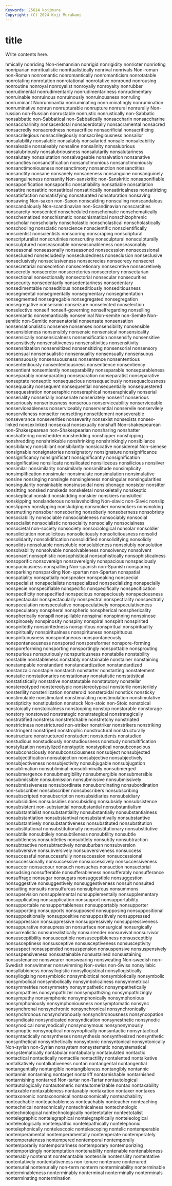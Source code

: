```yaml
---
Keywords: 25614 kojimura
Copyright: (C) 2024 Koji Murakami
---
```


# title

Write contents here.



hmically nonriding Non-riemannian nonrigid nonrigidity
nonrioter nonrioting nonriparian nonritualistic nonritualistically nonrival nonrivals Non-roman non-Roman nonromantic
nonromantically nonromanticism nonrotatable nonrotating nonrotation nonrotational nonrotative nonround nonrousing nonroutine
nonroyal nonroyalist nonroyally nonroyalty nonrubber nonrudimental nonrudimentarily nonrudimentariness nonrudimentary nonruinable
nonruinous nonruinously nonruinousness nonruling nonruminant Nonruminantia nonruminating nonruminatingly nonrumination nonruminative
nonrun nonrupturable nonrupture nonrural nonrurally Non-russian non-Russian nonrustable nonrustic nonrustically
non-Sabbatic nonsabbatic non-Sabbatical non-Sabbatically nonsaccharin nonsaccharine nonsaccharinity nonsacerdotal nonsacerdotally nonsacramental
nonsacred nonsacredly nonsacredness nonsacrifice nonsacrificial nonsacrificing nonsacrilegious nonsacrilegiously nonsacrilegiousness nonsailor
nonsalability nonsalable nonsalably nonsalaried nonsale nonsaleability nonsaleable nonsaleably nonsaline nonsalinity
nonsalubrious nonsalubriously nonsalubriousness nonsalutarily nonsalutariness nonsalutary nonsalutation nonsalvageable nonsalvation nonsanative
nonsancties nonsanctification nonsanctimonious nonsanctimoniously nonsanctimoniousness nonsanctimony nonsanction nonsanctities nonsanctity nonsane
nonsanely nonsaneness nonsanguine nonsanguinely nonsanguineness nonsanity Non-sanskritic non-Sanskritic nonsaponifiable nonsaponification
nonsaporific nonsatiability nonsatiable nonsatiation nonsatire nonsatiric nonsatirical nonsatirically nonsatiricalness nonsatirizing
nonsatisfaction nonsatisfying nonsaturated nonsaturation nonsaving nonsawing Non-saxon non-Saxon nonscalding nonscaling
nonscandalous nonscandalously Non-scandinavian non-Scandinavian nonscarcities nonscarcity nonscented nonscheduled nonschematic nonschematically
nonschematized nonschismatic nonschismatical nonschizophrenic nonscholar nonscholarly nonscholastic nonscholastical nonscholastically nonschooling
nonsciatic nonscience nonscientific nonscientifically nonscientist nonscientists nonscoring nonscraping nonscriptural nonscripturalist
nonscrutinies nonscrutiny nonsculptural nonsculpturally nonsculptured nonseasonable nonseasonableness nonseasonably nonseasonal nonseasonally
nonseasoned nonsecession nonsecessional nonsecluded nonsecludedly nonsecludedness nonseclusion nonseclusive nonseclusively nonseclusiveness
nonsecrecies nonsecrecy nonsecret nonsecretarial nonsecretion nonsecretionary nonsecretive nonsecretively nonsecretly nonsecretor
nonsecretories nonsecretory nonsectarian nonsectional nonsectionally nonsectorial nonsecular nonsecurities nonsecurity nonsedentarily
nonsedentariness nonsedentary nonsedimentable nonseditious nonseditiously nonseditiousness nonsegmental nonsegmentally nonsegmentary nonsegmentation
nonsegmented nonsegregable nonsegregated nonsegregation nonsegregative nonseismic nonseizure nonselected nonselection nonselective
nonself nonself-governing nonselfregarding nonselling nonsemantic nonsemantically nonseminal Non-semite non-Semite Non-semitic
non-Semitic nonsenatorial nonsensate nonsensation nonsensationalistic nonsense nonsenses nonsensibility nonsensible nonsensibleness
nonsensibly nonsensic nonsensical nonsensicality nonsensically nonsensicalness nonsensification nonsensify nonsensitive nonsensitively
nonsensitiveness nonsensitivities nonsensitivity nonsensitization nonsensitized nonsensitizing nonsensorial nonsensory nonsensual nonsensualistic
nonsensuality nonsensually nonsensuous nonsensuously nonsensuousness nonsentence nonsententious nonsententiously nonsententiousness nonsentience
nonsentiency nonsentient nonsentiently nonseparability nonseparable nonseparableness nonseparably nonseparating nonseparation nonseparatist
nonseparative nonseptate nonseptic nonsequacious nonsequaciously nonsequaciousness nonsequacity nonsequent nonsequential nonsequentially
nonsequestered nonsequestration nonseraphic nonseraphical nonseraphically nonserial nonseriality nonserially nonseriate nonseriately
nonserif nonserious nonseriously nonseriousness nonserous nonserviceability nonserviceable nonserviceableness nonserviceably nonserviential
nonservile nonservilely nonservileness nonsetter nonsetting nonsettlement nonseverable nonseverance nonseverities nonseverity
nonsexist nonsexists nonsex-linked nonsexlinked nonsexual nonsexually nonshaft Non-shakespearean non-Shakespearean non-Shakespearian
nonsharing nonshatter nonshattering nonshedder nonshedding nonshipper nonshipping nonshredding nonshrinkable nonshrinking
nonshrinkingly nonsibilance nonsibilancy nonsibilant nonsibilantly nonsiccative nonsidereal Non-sienese nonsignable nonsignatories
nonsignatory nonsignature nonsignificance nonsignificancy nonsignificant nonsignificantly nonsignification nonsignificative nonsilicate nonsilicated
nonsiliceous nonsilicious nonsilver nonsimilar nonsimilarity nonsimilarly nonsimilitude nonsimplicity nonsimplification nonsimular
nonsimulate nonsimulation nonsimulative nonsine nonsinging nonsingle nonsingleness nonsingular nonsingularities nonsingularity
nonsinkable nonsinusoidal nonsiphonage nonsister nonsitter nonsitting nonsked nonskeds nonskeletal nonskeletally
nonskeptic nonskeptical nonskid nonskidding nonskier nonskiers nonskilled nonskipping nonslanderous nonslaveholding
Non-slavic non-Slavic nonslip nonslippery nonslipping nonsludging nonsmoker nonsmokers nonsmoking nonsmutting
nonsober nonsobering nonsoberly nonsoberness nonsobriety nonsociability nonsociable nonsociableness nonsociably nonsocial
nonsocialist nonsocialistic nonsociality nonsocially nonsocialness nonsocietal non-society nonsociety nonsociological nonsolar
nonsoldier nonsolicitation nonsolicitous nonsolicitously nonsolicitousness nonsolid nonsolidarity nonsolidification nonsolidified nonsolidifying
nonsolidly nonsolids nonsoluable nonsoluble nonsolubleness nonsolubly nonsolution nonsolvability nonsolvable nonsolvableness
nonsolvency nonsolvent nonsonant nonsophistic nonsophistical nonsophistically nonsophisticalness nonsoporific nonsovereign nonsovereignly
nonspacious nonspaciously nonspaciousness nonspalling Non-spanish non-Spanish nonsparing nonsparking nonsparkling Non-spartan
non-Spartan nonspatial nonspatiality nonspatially nonspeaker nonspeaking nonspecial nonspecialist nonspecialists nonspecialized
nonspecializing nonspecially nonspecie nonspecifiable nonspecific nonspecifically nonspecification nonspecificity nonspecified nonspecious
nonspeciously nonspeciousness nonspectacular nonspectacularly nonspectral nonspectrality nonspectrally nonspeculation nonspeculative nonspeculatively
nonspeculativeness nonspeculatory nonspheral nonspheric nonspherical nonsphericality nonspherically nonspill nonspillable nonspinal
nonspinning nonspinose nonspinosely nonspinosity nonspiny nonspiral nonspirit nonspirited nonspiritedly nonspiritedness
nonspiritous nonspiritual nonspirituality nonspiritually nonspiritualness nonspirituness nonspirituous nonspirituousness nonspontaneous nonspontaneously
nonspontaneousness nonspored nonsporeformer nonspore-forming nonsporeforming nonsporting nonsportingly nonspottable nonsprouting nonspurious
nonspuriously nonspuriousness nonstabile nonstability nonstable nonstableness nonstably nonstainable nonstainer nonstaining
nonstampable nonstandard nonstandardization nonstandardized nonstanzaic nonstaple nonstarch nonstarter nonstarting nonstatement
nonstatic nonstationaries nonstationary nonstatistic nonstatistical nonstatistically nonstative nonstatutable nonstatutory nonstellar
nonstereotyped nonstereotypic nonstereotypical nonsterile nonsterilely nonsterility nonsterilization nonsteroid nonsteroidal nonstick
nonsticky nonstimulable nonstimulant nonstimulating nonstimulation nonstimulative nonstipticity nonstipulation nonstock Non-stoic
non-Stoic nonstoical nonstoically nonstoicalness nonstooping nonstop nonstorable nonstorage nonstory nonstowed
nonstrategic nonstrategical nonstrategically nonstratified nonstress nonstretchable nonstretchy nonstriated nonstrictness nonstrictured
non-striker nonstriker nonstrikers nonstriking nonstringent nonstriped nonstrophic nonstructural nonstructurally nonstructure
nonstructured nonstudent nonstudents nonstudied nonstudious nonstudiously nonstudiousness nonstudy nonstultification nonstylization
nonstylized nonstyptic nonstyptical nonsubconscious nonsubconsciously nonsubconsciousness nonsubject nonsubjected nonsubjectification nonsubjection
nonsubjective nonsubjectively nonsubjectiveness nonsubjectivity nonsubjugable nonsubjugation nonsublimation nonsubliminal nonsubliminally nonsubmerged
nonsubmergence nonsubmergibility nonsubmergible nonsubmersible nonsubmissible nonsubmission nonsubmissive nonsubmissively nonsubmissiveness nonsubordinate
nonsubordinating nonsubordination non-subscriber nonsubscriber nonsubscribers nonsubscribing nonsubscripted nonsubscription nonsubsidiaries nonsubsidiary
nonsubsididies nonsubsidies nonsubsiding nonsubsidy nonsubsistence nonsubsistent non-substantial nonsubstantial nonsubstantialism nonsubstantialist
nonsubstantiality nonsubstantially nonsubstantialness nonsubstantiation nonsubstantival nonsubstantivally nonsubstantive nonsubstantively nonsubstantiveness nonsubstituted
nonsubstitution nonsubstitutional nonsubstitutionally nonsubstitutionary nonsubstitutive nonsubtile nonsubtilely nonsubtileness nonsubtility nonsubtle
nonsubtleness nonsubtleties nonsubtlety nonsubtly nonsubtraction nonsubtractive nonsubtractively nonsuburban nonsubversion nonsubversive
nonsubversively nonsubversiveness nonsuccess nonsuccessful nonsuccessfully nonsuccession nonsuccessional nonsuccessionally nonsuccessive nonsuccessively
nonsuccessiveness nonsuccor nonsuccour nonsuch nonsuches nonsuction nonsuctorial nonsudsing nonsufferable nonsufferableness
nonsufferably nonsufferance nonsuffrage nonsugar nonsugars nonsuggestible nonsuggestion nonsuggestive nonsuggestively nonsuggestiveness
nonsuit nonsuited nonsuiting nonsuits nonsulfurous nonsulphurous nonsummons nonsupervision nonsupplemental nonsupplementally
nonsupplementary nonsupplicating nonsupplication nonsupport nonsupportability nonsupportable nonsupportableness nonsupportably nonsupporter nonsupporting
nonsupports nonsupposed nonsupposing nonsuppositional nonsuppositionally nonsuppositive nonsuppositively nonsuppressed nonsuppression nonsuppressive
nonsuppressively nonsuppressiveness nonsuppurative nonsupression nonsurface nonsurgical nonsurgically nonsurrealistic nonsurrealistically nonsurrender
nonsurvival nonsurvivor nonsusceptibility nonsusceptible nonsusceptibleness nonsusceptibly nonsusceptiness nonsusceptive nonsusceptiveness nonsusceptivity
nonsuspect nonsuspended nonsuspension nonsuspensive nonsuspensively nonsuspensiveness nonsustainable nonsustained nonsustaining nonsustenance
nonswearer nonswearing nonsweating Non-swedish non-Swedish nonswimmer nonswimming Non-swiss non-Swiss nonsyllabic
nonsyllabicness nonsyllogistic nonsyllogistical nonsyllogistically nonsyllogizing nonsymbiotic nonsymbiotical nonsymbiotically nonsymbolic nonsymbolical
nonsymbolically nonsymbolicalness nonsymmetrical nonsymmetries nonsymmetry nonsympathetic nonsympathetically nonsympathies nonsympathizer nonsympathizing
nonsympathizingly nonsympathy nonsymphonic nonsymphonically nonsymphonious nonsymphoniously nonsymphoniousness nonsymptomatic nonsync nonsynchronal
nonsynchronic nonsynchronical nonsynchronically nonsynchronous nonsynchronously nonsynchronousness nonsyncopation nonsyndicate nonsyndicated nonsyndication
nonsynesthetic nonsynodic nonsynodical nonsynodically nonsynonymous nonsynonymously nonsynoptic nonsynoptical nonsynoptically nonsyntactic
nonsyntactical nonsyntactically nonsyntheses nonsynthesis nonsynthesized nonsynthetic nonsynthetical nonsynthetically nonsyntonic nonsyntonical
nonsyntonically Non-syrian non-Syrian nonsystem nonsystematic nonsystematical nonsystematically nontabular nontabularly nontabulated
nontactic nontactical nontactically nontactile nontactility nontalented nontalkative nontalkatively nontalkativeness nontan
nontangental nontangential nontangentially nontangible nontangibleness nontangibly nontannic nontannin nontanning nontarget
nontariff nontarnishable nontarnished nontarnishing nontarred Non-tartar non-Tartar nontautological nontautologically nontautomeric
nontautomerizable nontax nontaxability nontaxable nontaxableness nontaxably nontaxation nontaxer nontaxes nontaxonomic
nontaxonomical nontaxonomically nonteachability nonteachable nonteachableness nonteachably nonteacher nonteaching nontechnical nontechnically
nontechnicalness nontechnologic nontechnological nontechnologically nonteetotaler nonteetotalist nontelegraphic nontelegraphical nontelegraphically nonteleological
nonteleologically nontelepathic nontelepathically nontelephonic nontelephonically nontelescopic nontelescoping nontelic nontemperable nontemperamental
nontemperamentally nontemperate nontemperately nontemperateness nontempered nontemporal nontemporally nontemporarily nontemporariness nontemporary
nontemporizing nontemporizingly nontemptation nontenability nontenable nontenableness nontenably nontenant nontenantable nontensile
nontensility nontentative nontentatively nontentativeness non-tenure nontenure nontenured nontenurial nontenurially non-term
nonterm nonterminability nonterminable nonterminableness nonterminably nonterminal nonterminally nonterminals nonterminating nontermination
